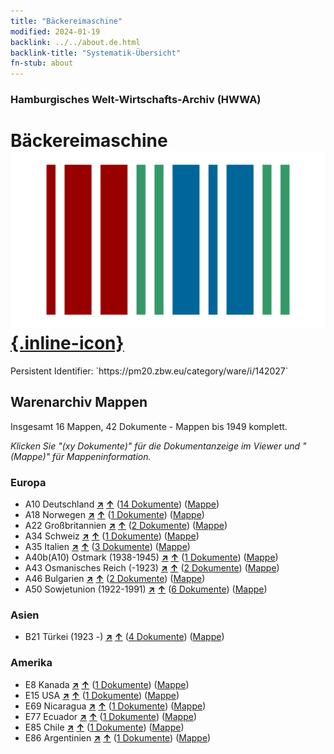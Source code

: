 ```yaml
---
title: "Bäckereimaschine"
modified: 2024-01-19
backlink: ../../about.de.html
backlink-title: "Systematik-Übersicht"
fn-stub: about
---
```


### Hamburgisches Welt-Wirtschafts-Archiv (HWWA)

# Bäckereimaschine &#160; [![Wikidata](/images/Wikidata-logo.svg "Wikidata"){.inline-icon}](http://www.wikidata.org/entity/Q111974055)

<div class="hint">Persistent Identifier: `https://pm20.zbw.eu/category/ware/i/142027`</div>







## Warenarchiv Mappen






Insgesamt 16 Mappen, 42 Dokumente - Mappen bis 1949 komplett.

_Klicken Sie "(xy Dokumente)" für die Dokumentanzeige im Viewer und "(Mappe)" für Mappeninformation._




### Europa

- A10 Deutschland [**&nearr;**](../../../geo/i/126128/about.de.html "Deutschland (alle Mappen)") [**&uarr;**](../../../geo/about.de.html#A10 "Ländersystematik") (<a href="https://pm20.zbw.eu/iiifview/folder/wa/142027,126128" title="über: Bäckereimaschine : Deutschland" target="_blank">14 Dokumente</a>) ([Mappe](../../../../folder/wa/1420xx/142027/1261xx/126128/about.de.html))
- A18 Norwegen [**&nearr;**](../../../geo/i/140969/about.de.html "Norwegen (alle Mappen)") [**&uarr;**](../../../geo/about.de.html#A18 "Ländersystematik") (<a href="https://pm20.zbw.eu/iiifview/folder/wa/142027,140969" title="über: Bäckereimaschine : Norwegen" target="_blank">1 Dokumente</a>) ([Mappe](../../../../folder/wa/1420xx/142027/1409xx/140969/about.de.html))
- A22 Großbritannien [**&nearr;**](../../../geo/i/140974/about.de.html "Großbritannien (alle Mappen)") [**&uarr;**](../../../geo/about.de.html#A22 "Ländersystematik") (<a href="https://pm20.zbw.eu/iiifview/folder/wa/142027,140974" title="über: Bäckereimaschine : Großbritannien" target="_blank">2 Dokumente</a>) ([Mappe](../../../../folder/wa/1420xx/142027/1409xx/140974/about.de.html))
- A34 Schweiz [**&nearr;**](../../../geo/i/141007/about.de.html "Schweiz (alle Mappen)") [**&uarr;**](../../../geo/about.de.html#A34 "Ländersystematik") (<a href="https://pm20.zbw.eu/iiifview/folder/wa/142027,141007" title="über: Bäckereimaschine : Schweiz" target="_blank">1 Dokumente</a>) ([Mappe](../../../../folder/wa/1420xx/142027/1410xx/141007/about.de.html))
- A35 Italien [**&nearr;**](../../../geo/i/141008/about.de.html "Italien (alle Mappen)") [**&uarr;**](../../../geo/about.de.html#A35 "Ländersystematik") (<a href="https://pm20.zbw.eu/iiifview/folder/wa/142027,141008" title="über: Bäckereimaschine : Italien" target="_blank">3 Dokumente</a>) ([Mappe](../../../../folder/wa/1420xx/142027/1410xx/141008/about.de.html))
- A40b(A10) Ostmark (1938-1945) [**&nearr;**](../../../geo/i/163025/about.de.html "Ostmark (1938-1945) (alle Mappen)") [**&uarr;**](../../../geo/about.de.html#A40b(A10) "Ländersystematik") (<a href="https://pm20.zbw.eu/iiifview/folder/wa/142027,163025" title="über: Bäckereimaschine : Ostmark (1938-1945)" target="_blank">1 Dokumente</a>) ([Mappe](../../../../folder/wa/1420xx/142027/1630xx/163025/about.de.html))
- A43 Osmanisches Reich (-1923) [**&nearr;**](../../../geo/i/141034/about.de.html "Osmanisches Reich (-1923) (alle Mappen)") [**&uarr;**](../../../geo/about.de.html#A43 "Ländersystematik") (<a href="https://pm20.zbw.eu/iiifview/folder/wa/142027,141034" title="über: Bäckereimaschine : Osmanisches Reich (-1923)" target="_blank">2 Dokumente</a>) ([Mappe](../../../../folder/wa/1420xx/142027/1410xx/141034/about.de.html))
- A46 Bulgarien [**&nearr;**](../../../geo/i/141039/about.de.html "Bulgarien (alle Mappen)") [**&uarr;**](../../../geo/about.de.html#A46 "Ländersystematik") (<a href="https://pm20.zbw.eu/iiifview/folder/wa/142027,141039" title="über: Bäckereimaschine : Bulgarien" target="_blank">2 Dokumente</a>) ([Mappe](../../../../folder/wa/1420xx/142027/1410xx/141039/about.de.html))
- A50 Sowjetunion (1922-1991) [**&nearr;**](../../../geo/i/141043/about.de.html "Sowjetunion (1922-1991) (alle Mappen)") [**&uarr;**](../../../geo/about.de.html#A50 "Ländersystematik") (<a href="https://pm20.zbw.eu/iiifview/folder/wa/142027,141043" title="über: Bäckereimaschine : Sowjetunion (1922-1991)" target="_blank">6 Dokumente</a>) ([Mappe](../../../../folder/wa/1420xx/142027/1410xx/141043/about.de.html))

### Asien

- B21 Türkei (1923 -) [**&nearr;**](../../../geo/i/141111/about.de.html "Türkei (1923 -) (alle Mappen)") [**&uarr;**](../../../geo/about.de.html#B21 "Ländersystematik") (<a href="https://pm20.zbw.eu/iiifview/folder/wa/142027,141111" title="über: Bäckereimaschine : Türkei (1923 -)" target="_blank">4 Dokumente</a>) ([Mappe](../../../../folder/wa/1420xx/142027/1411xx/141111/about.de.html))

### Amerika

- E8 Kanada [**&nearr;**](../../../geo/i/141644/about.de.html "Kanada (alle Mappen)") [**&uarr;**](../../../geo/about.de.html#E8 "Ländersystematik") (<a href="https://pm20.zbw.eu/iiifview/folder/wa/142027,141644" title="über: Bäckereimaschine : Kanada" target="_blank">1 Dokumente</a>) ([Mappe](../../../../folder/wa/1420xx/142027/1416xx/141644/about.de.html))
- E15 USA [**&nearr;**](../../../geo/i/141653/about.de.html "USA (alle Mappen)") [**&uarr;**](../../../geo/about.de.html#E15 "Ländersystematik") (<a href="https://pm20.zbw.eu/iiifview/folder/wa/142027,141653" title="über: Bäckereimaschine : USA" target="_blank">1 Dokumente</a>) ([Mappe](../../../../folder/wa/1420xx/142027/1416xx/141653/about.de.html))
- E69 Nicaragua [**&nearr;**](../../../geo/i/141682/about.de.html "Nicaragua (alle Mappen)") [**&uarr;**](../../../geo/about.de.html#E69 "Ländersystematik") (<a href="https://pm20.zbw.eu/iiifview/folder/wa/142027,141682" title="über: Bäckereimaschine : Nicaragua" target="_blank">1 Dokumente</a>) ([Mappe](../../../../folder/wa/1420xx/142027/1416xx/141682/about.de.html))
- E77 Ecuador [**&nearr;**](../../../geo/i/141688/about.de.html "Ecuador (alle Mappen)") [**&uarr;**](../../../geo/about.de.html#E77 "Ländersystematik") (<a href="https://pm20.zbw.eu/iiifview/folder/wa/142027,141688" title="über: Bäckereimaschine : Ecuador" target="_blank">1 Dokumente</a>) ([Mappe](../../../../folder/wa/1420xx/142027/1416xx/141688/about.de.html))
- E85 Chile [**&nearr;**](../../../geo/i/141691/about.de.html "Chile (alle Mappen)") [**&uarr;**](../../../geo/about.de.html#E85 "Ländersystematik") (<a href="https://pm20.zbw.eu/iiifview/folder/wa/142027,141691" title="über: Bäckereimaschine : Chile" target="_blank">1 Dokumente</a>) ([Mappe](../../../../folder/wa/1420xx/142027/1416xx/141691/about.de.html))
- E86 Argentinien [**&nearr;**](../../../geo/i/141692/about.de.html "Argentinien (alle Mappen)") [**&uarr;**](../../../geo/about.de.html#E86 "Ländersystematik") (<a href="https://pm20.zbw.eu/iiifview/folder/wa/142027,141692" title="über: Bäckereimaschine : Argentinien" target="_blank">1 Dokumente</a>) ([Mappe](../../../../folder/wa/1420xx/142027/1416xx/141692/about.de.html))



<a id="filmsections" />













